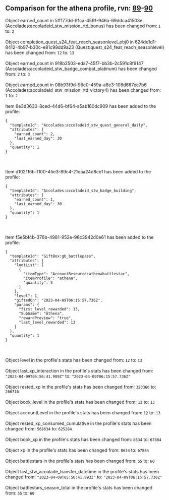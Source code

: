 ## Comparison for the athena profile, rvn: [89](https://github.com/PRO100KatYT/FortniteProfileRevisions/tree/main/profiles/athena/89%20athena.json)-[90](https://github.com/PRO100KatYT/FortniteProfileRevisions/tree/main/profiles/athena/90%20athena.json)

Object earned_count in 5ff177dd-91ca-4591-946a-69ddca41503e (Accolades:accoladeid_stw_mission_rtd_bonus) has been changed from: `1` to: `2`
<br><br>
Object completion_quest_s24_feat_reach_seasonlevel_obj0 in 624de1d1-8412-4b97-b30c-e81c98dd9a23 (Quest:quest_s24_feat_reach_seasonlevel) has been changed from: `12` to: `13`
<br><br>
Object earned_count in 918b2503-eda7-45f7-bb3b-2c591c8f9147 (Accolades:accoladeid_stw_badge_combat_platinum) has been changed from: `2` to: `3`
<br><br>
Object earned_count in 08b93f9d-96e0-459a-a8e3-108d667ee7b6 (Accolades:accoladeid_stw_mission_rtd_victory4) has been changed from: `1` to: `2`
<br><br>
Item 6e3d3630-8ced-44d6-bf64-a5ab160dc909 has been added to the profile:

```
{
  "templateId": "Accolades:accoladeid_stw_quest_general_daily",
  "attributes": {
    "earned_count": 2,
    "last_earned_day": 30
  },
  "quantity": 1
}
```

<br><br>
Item d102116b-f100-45e3-89c4-21daa24d8ce1 has been added to the profile:

```
{
  "templateId": "Accolades:accoladeid_stw_badge_building",
  "attributes": {
    "earned_count": 1,
    "last_earned_day": 30
  },
  "quantity": 1
}
```

<br><br>
Item f5e5bf4b-376b-4981-952e-96c3942d0e61 has been added to the profile:

```
{
  "templateId": "GiftBox:gb_battlepass",
  "attributes": {
    "lootList": [
      {
        "itemType": "AccountResource:athenabattlestar",
        "itemProfile": "athena",
        "quantity": 5
      }
    ],
    "level": 1,
    "giftedOn": "2023-04-09T06:15:57.736Z",
    "params": {
      "first_level_rewarded": 13,
      "SubGame": "Athena",
      "rewardPreview": "true",
      "last_level_rewarded": 13
    }
  },
  "quantity": 1
}
```

<br><br>
Object level in the profile's stats has been changed from: `12` to: `13`
<br><br>
Object last_xp_interaction in the profile's stats has been changed from: `"2023-04-09T05:56:41.989Z"` to: `"2023-04-09T06:15:57.736Z"`
<br><br>
Object rested_xp in the profile's stats has been changed from: `323366` to: `266716`
<br><br>
Object book_level in the profile's stats has been changed from: `12` to: `13`
<br><br>
Object accountLevel in the profile's stats has been changed from: `12` to: `13`
<br><br>
Object rested_xp_consumed_cumulative in the profile's stats has been changed from: `568634` to: `625284`
<br><br>
Object book_xp in the profile's stats has been changed from: `8634` to: `67884`
<br><br>
Object xp in the profile's stats has been changed from: `8634` to: `67884`
<br><br>
Object battlestars in the profile's stats has been changed from: `55` to: `60`
<br><br>
Object last_stw_accolade_transfer_datetime in the profile's stats has been changed from: `"2023-04-09T05:56:41.993Z"` to: `"2023-04-09T06:15:57.730Z"`
<br><br>
Object battlestars_season_total in the profile's stats has been changed from: `55` to: `60`
<br><br>
